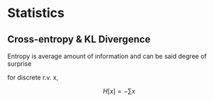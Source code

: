# Statistics

## Cross-entropy & KL Divergence
Entropy is average amount of information and can be said degree of surprise

for discrete r.v. x,

$$ H[x] = -\sum{x}$$
